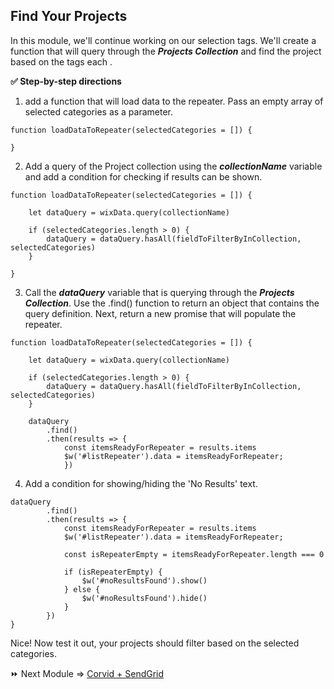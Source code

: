 ## Find Your Projects 

In this module, we'll continue working on our selection tags. We'll create a function that will query through the ***Projects Collection*** and find the project based on the tags each   . 




**✅ Step-by-step directions**

1. add a function that will load data to the repeater. Pass an empty array of selected categories as a parameter.
```
function loadDataToRepeater(selectedCategories = []) {

}
```

2. Add a query of the Project collection using the ***collectionName*** variable and add a condition for checking if results can be shown.
```
function loadDataToRepeater(selectedCategories = []) {

	let dataQuery = wixData.query(collectionName)

	if (selectedCategories.length > 0) {
		dataQuery = dataQuery.hasAll(fieldToFilterByInCollection, selectedCategories)
	}
	
}
```

3. Call the ***dataQuery*** variable that is querying through the ***Projects Collection***. Use the .find() function to return an object that contains the query definition. Next, return a new promise that will populate the repeater.

```
function loadDataToRepeater(selectedCategories = []) {

	let dataQuery = wixData.query(collectionName)

	if (selectedCategories.length > 0) {
		dataQuery = dataQuery.hasAll(fieldToFilterByInCollection, selectedCategories)
	}
	
	dataQuery
		.find()
		.then(results => {
			const itemsReadyForRepeater = results.items
			$w('#listRepeater').data = itemsReadyForRepeater;
            })
```

4. Add a condition for showing/hiding the 'No Results' text.

```
dataQuery
		.find()
		.then(results => {
			const itemsReadyForRepeater = results.items
			$w('#listRepeater').data = itemsReadyForRepeater;

			const isRepeaterEmpty = itemsReadyForRepeater.length === 0

			if (isRepeaterEmpty) {
				$w('#noResultsFound').show()
			} else {
				$w('#noResultsFound').hide()
			}
		})
}
```
Nice! Now test it out, your projects should  filter based on the selected categories. 

⏩ Next Module => [Corvid + SendGrid ](SENDGRID_API.md)

